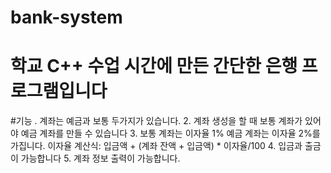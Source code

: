 # bank-system

# 학교 C++ 수업 시간에 만든 간단한 은행 프로그램입니다

#기능
. 계좌는 예금과 보통 두가지가 있습니다.
2. 계좌 생성을 할 때 보통 계좌가 있어야 예금 계좌를 만들 수 있습니다
3. 보통 계좌는 이자율 1% 예금 계좌는 이자율 2%를 가집니다. 이자율 계산식: 입금액 + (계좌 잔액 + 입금액) * 이자율/100
4. 입금과 출금이 가능합니다
5. 계좌 정보 출력이 가능합니다.
